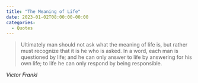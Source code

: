 ```yaml
---
title: "The Meaning of Life"
date: 2023-01-02T08:00:00-00:00
categories:
  - Quotes
---
```


>Ultimately man should not ask what the meaning of life is, but rather must recognize that it is he who is asked. In a word, each man is questioned by life; and he can only answer to life by answering for his own life; to life he can only respond by being responsible.

<cite>Victor Frankl</cite>